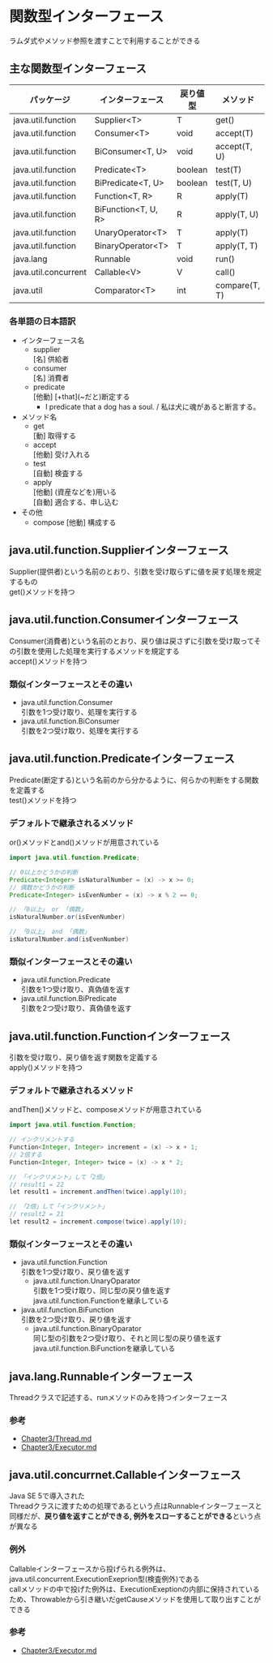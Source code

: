 # 関数型インターフェース
ラムダ式やメソッド参照を渡すことで利用することができる

## 主な関数型インターフェース
|パッケージ|インターフェース|戻り値型|メソッド|
|----------|----------|----------|----------|
|java.util.function|Supplier\<T>|T|get()|
|java.util.function|Consumer\<T>|void|accept(T)|
|java.util.function|BiConsumer<T, U>|void|accept(T, U)|
|java.util.function|Predicate\<T>|boolean|test(T)|
|java.util.function|BiPredicate<T, U>|boolean|test(T, U)|
|java.util.function|Function<T, R>|R|apply(T)|
|java.util.function|BiFunction<T, U, R>|R|apply(T, U)|
|java.util.function|UnaryOperator\<T>|T|apply(T)|
|java.util.function|BinaryOperator\<T>|T|apply(T, T)|
|java.lang|Runnable|void|run()|
|java.util.concurrent|Callable\<V>|V|call()|
|java.util|Comparator\<T>|int|compare(T, T)|

### 各単語の日本語訳
- インターフェース名
  - supplier<br>
  [名] 供給者
  - consumer<br>
  [名] 消費者
  - predicate<br>
  [他動] \[+that](~だと)断定する
    - I predicate that a dog has a soul. / 私は犬に魂があると断言する。
- メソッド名
  - get<br>
  [動] 取得する
  - accept<br>
  [他動] 受け入れる
  - test<br>
  [自動] 検査する
  - apply<br>
  \[他動] (資産などを)用いる<br>
  [自動] 適合する、申し込む
- その他
  - compose
  [他動] 構成する

## java.util.function.Supplierインターフェース
Supplier(提供者)という名前のとおり、引数を受け取らずに値を戻す処理を規定するもの<br>
get()メソッドを持つ

## java.util.function.Consumerインターフェース
Consumer(消費者)という名前のとおり、戻り値は戻さずに引数を受け取ってその引数を使用した処理を実行するメソッドを規定する<br>
accept()メソッドを持つ

### 類似インターフェースとその違い
- java.util.function.Consumer<br>
引数を1つ受け取り、処理を実行する
- java.util.function.BiConsumer<br>
引数を2つ受け取り、処理を実行する

## java.util.function.Predicateインターフェース
Predicate(断定する)という名前のから分かるように、何らかの判断をする関数を定義する<br>
test()メソッドを持つ

### デフォルトで継承されるメソッド
or()メソッドとand()メソッドが用意されている

```java
import java.util.function.Predicate;

// 0以上かどうかの判断
Predicate<Integer> isNaturalNumber = (x) -> x >= 0;
// 偶数かどうかの判断
Predicate<Integer> isEvenNumber = (x) -> x % 2 == 0;

// 「0以上」 or 「偶数」
isNaturalNumber.or(isEvenNumber)

// 「0以上」 and 「偶数」
isNaturalNumber.and(isEvenNumber)
```

### 類似インターフェースとその違い
- java.util.function.Predicate<br>
引数を1つ受け取り、真偽値を返す
- java.util.function.BiPredicate<br>
引数を2つ受け取り、真偽値を返す

## java.util.function.Functionインターフェース
引数を受け取り、戻り値を返す関数を定義する<br>
apply()メソッドを持つ

### デフォルトで継承されるメソッド
andThen()メソッドと、composeメソッドが用意されている

```java
import java.util.function.Function;

// インクリメントする
Function<Integer, Integer> increment = (x) -> x + 1;
// 2倍する
Function<Integer, Integer> twice = (x) -> x * 2;

// 「インクリメント」して「2倍」
// result1 = 22
let result1 = increment.andThen(twice).apply(10);

// 「2倍」して「インクリメント」
// result2 = 21
let result2 = increment.compose(twice).apply(10);
```

### 類似インターフェースとその違い
- java.util.function.Function<br>
引数を1つ受け取り、戻り値を返す
  - java.util.function.UnaryOparator<br>
  引数を1つ受け取り、同じ型の戻り値を返す<br>
  java.util.function.Functionを継承している
- java.util.function.BiFunction<br>
引数を2つ受け取り、戻り値を返す
  - java.util.function.BinaryOparator<br>
  同じ型の引数を2つ受け取り、それと同じ型の戻り値を返す<br>
  java.util.function.BiFunctionを継承している

## java.lang.Runnableインターフェース
Threadクラスで記述する、runメソッドのみを持つインターフェース<br>

### 参考
- [Chapter3/Thread.md](../Chapter3/Thread.md)
- [Chapter3/Executor.md](../Chapter3/Executor.md)

## java.util.concurrnet.Callableインターフェース
Java SE 5で導入された<br>
Threadクラスに渡すための処理であるという点はRunnableインターフェースと同様だが、**戻り値を返すことができる, 例外をスローすることができる**という点が異なる

### 例外
Callableインターフェースから投げられる例外は、java.util.concurrent.ExecutionExeprion型(検査例外)である<br>
callメソッドの中で投げた例外は、ExecutionExeptionの内部に保持されているため、Throwableから引き継いだgetCauseメソッドを使用して取り出すことができる

### 参考
- [Chapter3/Executor.md](../Chapter3/Executor.md)
